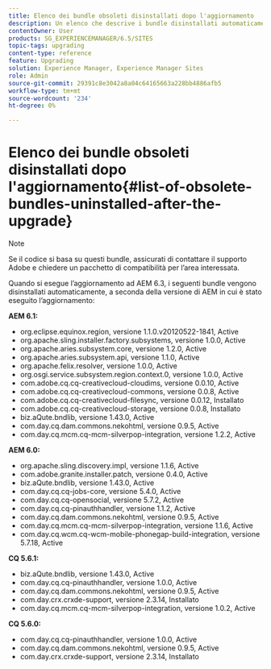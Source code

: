 ```yaml
---
title: Elenco dei bundle obsoleti disinstallati dopo l'aggiornamento
description: Un elenco che descrive i bundle disinstallati automaticamente durante l’aggiornamento ad AEM 6.3.
contentOwner: User
products: SG_EXPERIENCEMANAGER/6.5/SITES
topic-tags: upgrading
content-type: reference
feature: Upgrading
solution: Experience Manager, Experience Manager Sites
role: Admin
source-git-commit: 29391c8e3042a8a04c64165663a228bb4886afb5
workflow-type: tm+mt
source-wordcount: '234'
ht-degree: 0%

---
```


# Elenco dei bundle obsoleti disinstallati dopo l&#39;aggiornamento{#list-of-obsolete-bundles-uninstalled-after-the-upgrade}

>[!NOTE]
>
>Se il codice si basa su questi bundle, assicurati di contattare il supporto Adobe e chiedere un pacchetto di compatibilità per l’area interessata.

Quando si esegue l’aggiornamento ad AEM 6.3, i seguenti bundle vengono disinstallati automaticamente, a seconda della versione di AEM in cui è stato eseguito l’aggiornamento:

**AEM 6.1:**

* org.eclipse.equinox.region, versione 1.1.0.v20120522-1841, Active
* org.apache.sling.installer.factory.subsystems, versione 1.0.0, Active
* org.apache.aries.subsystem.core, versione 1.2.0, Active
* org.apache.aries.subsystem.api, versione 1.1.0, Active
* org.apache.felix.resolver, versione 1.0.0, Active
* org.osgi.service.subsystem.region.context.0, versione 1.0.0, Active
* com.adobe.cq.cq-creativecloud-cloudims, versione 0.0.10, Active
* com.adobe.cq.cq-creativecloud-commons, versione 0.0.8, Active
* com.adobe.cq.cq-creativecloud-filesync, versione 0.0.12, Installato
* com.adobe.cq.cq-creativecloud-storage, versione 0.0.8, Installato
* biz.aQute.bndlib, versione 1.43.0, Active
* com.day.cq.dam.commons.nekohtml, versione 0.9.5, Active
* com.day.cq.mcm.cq-mcm-silverpop-integration, versione 1.2.2, Active

**AEM 6.0:**

* org.apache.sling.discovery.impl, versione 1.1.6, Active
* com.adobe.granite.installer.patch, versione 0.4.0, Active
* biz.aQute.bndlib, versione 1.43.0, Active
* com.day.cq.cq-jobs-core, versione 5.4.0, Active
* com.day.cq.cq-opensocial, versione 5.7.2, Active
* com.day.cq.cq-pinauthhandler, versione 1.1.2, Active
* com.day.cq.dam.commons.nekohtml, versione 0.9.5, Active
* com.day.cq.mcm.cq-mcm-silverpop-integration, versione 1.1.6, Active
* com.day.cq.wcm.cq-wcm-mobile-phonegap-build-integration, versione 5.7.18, Active

**CQ 5.6.1:**

* biz.aQute.bndlib, versione 1.43.0, Active
* com.day.cq.cq-pinauthhandler, versione 1.0.0, Active
* com.day.cq.dam.commons.nekohtml, versione 0.9.5, Active
* com.day.crx.crxde-support, versione 2.3.14, Installato
* com.day.cq.mcm.cq-mcm-silverpop-integration, versione 1.0.2, Active

**CQ 5.6.0:**

* com.day.cq.cq-pinauthhandler, versione 1.0.0, Active
* com.day.cq.dam.commons.nekohtml, versione 0.9.5, Active
* com.day.crx.crxde-support, versione 2.3.14, Installato
